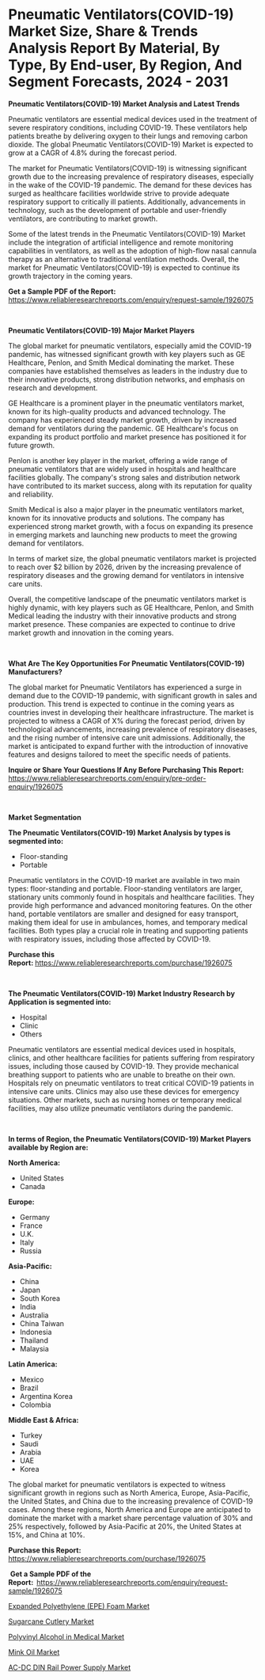 <p><h1>Pneumatic Ventilators(COVID-19) Market Size, Share & Trends Analysis Report By Material, By Type, By End-user, By Region, And Segment Forecasts, 2024 - 2031</h1></p><p><strong>Pneumatic Ventilators(COVID-19) Market Analysis and Latest Trends</strong></p>
<p><p>Pneumatic ventilators are essential medical devices used in the treatment of severe respiratory conditions, including COVID-19. These ventilators help patients breathe by delivering oxygen to their lungs and removing carbon dioxide. The global Pneumatic Ventilators(COVID-19) Market is expected to grow at a CAGR of 4.8% during the forecast period.</p><p>The market for Pneumatic Ventilators(COVID-19) is witnessing significant growth due to the increasing prevalence of respiratory diseases, especially in the wake of the COVID-19 pandemic. The demand for these devices has surged as healthcare facilities worldwide strive to provide adequate respiratory support to critically ill patients. Additionally, advancements in technology, such as the development of portable and user-friendly ventilators, are contributing to market growth.</p><p>Some of the latest trends in the Pneumatic Ventilators(COVID-19) Market include the integration of artificial intelligence and remote monitoring capabilities in ventilators, as well as the adoption of high-flow nasal cannula therapy as an alternative to traditional ventilation methods. Overall, the market for Pneumatic Ventilators(COVID-19) is expected to continue its growth trajectory in the coming years.</p></p>
<p><strong>Get a Sample PDF of the Report:&nbsp;</strong> <a href="https://www.reliableresearchreports.com/enquiry/request-sample/1926075">https://www.reliableresearchreports.com/enquiry/request-sample/1926075</a></p>
<p>&nbsp;</p>
<p><strong>Pneumatic Ventilators(COVID-19) Major Market Players</strong></p>
<p><p>The global market for pneumatic ventilators, especially amid the COVID-19 pandemic, has witnessed significant growth with key players such as GE Healthcare, Penlon, and Smith Medical dominating the market. These companies have established themselves as leaders in the industry due to their innovative products, strong distribution networks, and emphasis on research and development.</p><p>GE Healthcare is a prominent player in the pneumatic ventilators market, known for its high-quality products and advanced technology. The company has experienced steady market growth, driven by increased demand for ventilators during the pandemic. GE Healthcare's focus on expanding its product portfolio and market presence has positioned it for future growth.</p><p>Penlon is another key player in the market, offering a wide range of pneumatic ventilators that are widely used in hospitals and healthcare facilities globally. The company's strong sales and distribution network have contributed to its market success, along with its reputation for quality and reliability.</p><p>Smith Medical is also a major player in the pneumatic ventilators market, known for its innovative products and solutions. The company has experienced strong market growth, with a focus on expanding its presence in emerging markets and launching new products to meet the growing demand for ventilators.</p><p>In terms of market size, the global pneumatic ventilators market is projected to reach over $2 billion by 2026, driven by the increasing prevalence of respiratory diseases and the growing demand for ventilators in intensive care units.</p><p>Overall, the competitive landscape of the pneumatic ventilators market is highly dynamic, with key players such as GE Healthcare, Penlon, and Smith Medical leading the industry with their innovative products and strong market presence. These companies are expected to continue to drive market growth and innovation in the coming years.</p></p>
<p>&nbsp;</p>
<p><strong>What Are The Key Opportunities For Pneumatic Ventilators(COVID-19) Manufacturers?</strong></p>
<p><p>The global market for Pneumatic Ventilators has experienced a surge in demand due to the COVID-19 pandemic, with significant growth in sales and production. This trend is expected to continue in the coming years as countries invest in developing their healthcare infrastructure. The market is projected to witness a CAGR of X% during the forecast period, driven by technological advancements, increasing prevalence of respiratory diseases, and the rising number of intensive care unit admissions. Additionally, the market is anticipated to expand further with the introduction of innovative features and designs tailored to meet the specific needs of patients.</p></p>
<p><strong>Inquire or Share Your Questions If Any Before Purchasing This Report:</strong> <a href="https://www.reliableresearchreports.com/enquiry/pre-order-enquiry/1926075">https://www.reliableresearchreports.com/enquiry/pre-order-enquiry/1926075</a></p>
<p>&nbsp;</p>
<p><strong>Market Segmentation</strong></p>
<p><strong>The Pneumatic Ventilators(COVID-19) Market Analysis by types is segmented into:</strong></p>
<p><ul><li>Floor-standing</li><li>Portable</li></ul></p>
<p><p>Pneumatic ventilators in the COVID-19 market are available in two main types: floor-standing and portable. Floor-standing ventilators are larger, stationary units commonly found in hospitals and healthcare facilities. They provide high performance and advanced monitoring features. On the other hand, portable ventilators are smaller and designed for easy transport, making them ideal for use in ambulances, homes, and temporary medical facilities. Both types play a crucial role in treating and supporting patients with respiratory issues, including those affected by COVID-19.</p></p>
<p><strong>Purchase this Report:&nbsp;</strong><a href="https://www.reliableresearchreports.com/purchase/1926075">https://www.reliableresearchreports.com/purchase/1926075</a></p>
<p>&nbsp;</p>
<p><strong>The Pneumatic Ventilators(COVID-19) Market Industry Research by Application is segmented into:</strong></p>
<p><ul><li>Hospital</li><li>Clinic</li><li>Others</li></ul></p>
<p><p>Pneumatic ventilators are essential medical devices used in hospitals, clinics, and other healthcare facilities for patients suffering from respiratory issues, including those caused by COVID-19. They provide mechanical breathing support to patients who are unable to breathe on their own. Hospitals rely on pneumatic ventilators to treat critical COVID-19 patients in intensive care units. Clinics may also use these devices for emergency situations. Other markets, such as nursing homes or temporary medical facilities, may also utilize pneumatic ventilators during the pandemic.</p></p>
<p>&nbsp;</p>
<p><strong>In terms of Region, the Pneumatic Ventilators(COVID-19) Market Players available by Region are:</strong></p>
<p>
    <p> <strong> North America: </strong>
        <ul>
            <li>United States</li>
            <li>Canada</li>
        </ul>
        </p> 
    <p> <strong> Europe: </strong>
        <ul>
            <li>Germany</li>
            <li>France</li>
            <li>U.K.</li>
            <li>Italy</li>
            <li>Russia</li>
        </ul>
        </p> 
    <p> <strong> Asia-Pacific: </strong>
        <ul>
            <li>China</li>
            <li>Japan</li>
            <li>South Korea</li>
            <li>India</li>
            <li>Australia</li>
            <li>China Taiwan</li>
            <li>Indonesia</li>
            <li>Thailand</li>
            <li>Malaysia</li>
        </ul>
        </p> 
    <p> <strong> Latin America: </strong>
        <ul>
            <li>Mexico</li>
            <li>Brazil</li>
            <li>Argentina Korea</li>
            <li>Colombia</li>
        </ul>
        </p> 
    <p> <strong> Middle East & Africa: </strong>
        <ul>
            <li>Turkey</li>
            <li>Saudi</li>
            <li>Arabia</li>
            <li>UAE</li>
            <li>Korea</li>
        </ul>
    </p>
    </p>
<p><p>The global market for pneumatic ventilators is expected to witness significant growth in regions such as North America, Europe, Asia-Pacific, the United States, and China due to the increasing prevalence of COVID-19 cases. Among these regions, North America and Europe are anticipated to dominate the market with a market share percentage valuation of 30% and 25% respectively, followed by Asia-Pacific at 20%, the United States at 15%, and China at 10%.</p></p>
<p><strong>Purchase this Report: </strong><a href="https://www.reliableresearchreports.com/purchase/1926075">https://www.reliableresearchreports.com/purchase/1926075</a></p>
<p>&nbsp;<strong>Get a Sample PDF of the Report:&nbsp;&nbsp;</strong><a href="https://www.reliableresearchreports.com/enquiry/request-sample/1926075">https://www.reliableresearchreports.com/enquiry/request-sample/1926075</a></p>
<p><strong></strong></p>
<p><p><a href="https://woozy-pyroraptor-a1f.notion.site/Expanded-Polyethylene-EPE-Foam-Market-Provides-a-Comprehensive-Analysis-Including-a-Macro-Overview-258258314b1a48d0abff800a130be5a2">Expanded Polyethylene (EPE) Foam Market</a></p><p><a href="https://view.publitas.com/reportprime-1/global-sugarcane-cutlery-market-size-and-market-trends-insights-and-projections-from-2024-to-2031/">Sugarcane Cutlery Market</a></p><p><a href="https://woozy-pyroraptor-a1f.notion.site/Polyvinyl-Alcohol-in-Medical-Market-Size-Global-Industry-Overview-Market-Segmentation-and-Forecast-0017e7f6ccdf4dadb1dc41687bbe9830">Polyvinyl Alcohol in Medical Market</a></p><p><a href="https://view.publitas.com/reportprime-1/mink-oil-market-offer-valuable-insights-into-market-size-market-share-market-trends-and-projections-spanning-from-2024-to-2031/">Mink Oil Market</a></p><p><a href="https://rainy-horn-d69.notion.site/AC-DC-DIN-Rail-Power-Supply-Market-Offers-Provide-Insightful-Data-for-the-Time-Period-from-2024-to-2-b98e86e19099423ea22f71f3eab20703">AC-DC DIN Rail Power Supply Market</a></p></p>